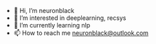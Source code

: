 - 👋 Hi, I’m neuronblack
- 👀 I’m interested in deeplearning, recsys
- 🌱 I’m currently learning nlp
- 📫 How to reach me neuronblack@outlook.com

<!---
neuronblack/neuronblack is a ✨ special ✨ repository because its `README.md` (this file) appears on your GitHub profile.
You can click the Preview link to take a look at your changes.
--->
